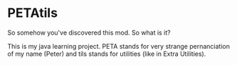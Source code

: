 # PETAtils

So somehow you've discovered this mod. So what is it?

This is my java learning project. PETA stands for very strange pernanciation of my name (Peter) and tils stands for utilities (like in Extra Utilities).
